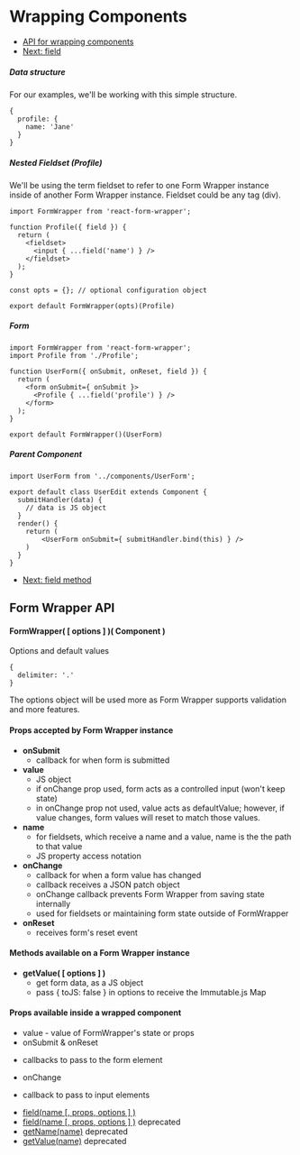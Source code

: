 # Wrapping Components

* [API for wrapping components](#API)
* [Next: field](./get-field.md)


##### Data structure
For our examples, we'll be working with this simple structure.

```
{
  profile: {
    name: 'Jane'
  }
}
```

##### Nested Fieldset (Profile)
We'll be using the term fieldset to refer to one Form Wrapper instance inside of another
Form Wrapper instance.  Fieldset could be any tag (div).

```
import FormWrapper from 'react-form-wrapper';

function Profile({ field }) {
  return (
    <fieldset>
      <input { ...field('name') } />
    </fieldset>
  );
}

const opts = {}; // optional configuration object

export default FormWrapper(opts)(Profile)

```

##### Form

```
import FormWrapper from 'react-form-wrapper';
import Profile from './Profile';

function UserForm({ onSubmit, onReset, field }) {
  return (
    <form onSubmit={ onSubmit }>
      <Profile { ...field('profile') } />
    </form>
  );
}

export default FormWrapper()(UserForm)

```

##### Parent Component

```
import UserForm from '../components/UserForm';

export default class UserEdit extends Component {
  submitHandler(data) {
    // data is JS object
  }
  render() {
    return (
        <UserForm onSubmit={ submitHandler.bind(this) } />
    )
  }
}
```

* [Next: field method](./field.md)


## <a name="API"></a>Form Wrapper API

#### FormWrapper( [ options ] )( Component )

Options and default values
```
{
  delimiter: '.'
}
```

The options object will be used more as Form Wrapper supports validation and more features.


#### Props accepted by Form Wrapper instance

- **onSubmit**
  * callback for when form is submitted
- **value**
  * JS object
  * if onChange prop used, form acts as a controlled input (won't keep state)
  * in onChange prop not used, value acts as defaultValue; however, if value changes,
    form values will reset to match those values.
- **name**
  * for fieldsets, which receive a name and a value, name is the the path to that value
  * JS property access notation
- **onChange**
  * callback for when a form value has changed
  * callback receives a JSON patch object
  * onChange callback prevents Form Wrapper from saving state internally
  * used for fieldsets or maintaining form state outside of FormWrapper
- **onReset**
  * receives form's reset event


#### Methods available on a Form Wrapper instance

- **getValue( [ options ] )**
  * get form data, as a JS object
  * pass { toJS: false } in options to receive the Immutable.js Map


#### Props available inside a wrapped component

-  value - value of FormWrapper's state or props
-  onSubmit & onReset
  * callbacks to pass to the form element
-  onChange
  * callback to pass to input elements
-  [field(name [, props, options ] )]('./field')
-  [field(name [, props, options ] )]('./get-field') deprecated
-  [getName(name)](./get-name.md) deprecated
-  [getValue(name)](./get-value.md) deprecated
